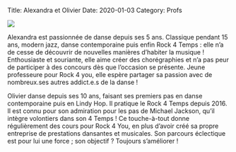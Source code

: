 Title: Alexandra et Olivier 
Date: 2020-01-03
Category: Profs 

![](/images/alexandra_olivier.jpg)

Alexandra est passionnée de danse depuis ses 5 ans. Classique pendant 15 ans, modern jazz, danse contemporaine puis enfin Rock 4 Temps : elle n’a de cesse de découvrir de nouvelles manières d’habiter la musique !  Enthousiaste et souriante, elle aime créer des chorégraphies et n’a pas peur de participer à des concours dès que l’occasion se présente. Jeune professeure pour Rock 4 you, elle espère partager sa passion avec de nombreux.ses autres addict.e.s de la danse ! 

Olivier danse depuis ses 10 ans, faisant ses premiers pas en danse contemporaine puis en Lindy Hop. Il pratique le Rock 4 Temps depuis 2016. Il est connu pour son admiration pour les pas de Michael Jackson, qu’il intègre volontiers dans son 4 Temps ! Ce touche-à-tout donne régulièrement des cours pour Rock 4 You, en plus d’avoir créé sa propre entreprise de prestations dansantes et musicales. Son parcours éclectique est pour lui une force ; son objectif ? Toujours s’améliorer !
